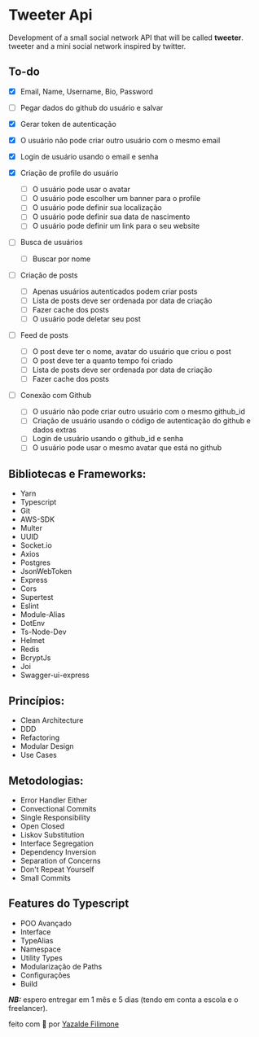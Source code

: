# Tweeter Api

Development of a small social network API that will be called **tweeter**.
tweeter and a mini social network inspired by twitter.

## To-do

- [x] Email, Name, Username, Bio, Password
- [ ] Pegar dados do github do usuário e salvar
- [x] Gerar token de autenticação
- [x] O usuário não pode criar outro usuário com o mesmo email

- [x] Login de usuário usando o email e senha
- [x] Criação de profile do usuário

  - [ ] O usuário pode usar o avatar
  - [ ] O usuário pode escolher um banner para o profile
  - [ ] O usuário pode definir sua localização
  - [ ] O usuário pode definir sua data de nascimento
  - [ ] O usuário pode definir um link para o seu website

- [ ] Busca de usuários
  - [ ] Buscar por nome
- [ ] Criação de posts
  - [ ] Apenas usuários autenticados podem criar posts
  - [ ] Lista de posts deve ser ordenada por data de criação
  - [ ] Fazer cache dos posts
  - [ ] O usuário pode deletar seu post
- [ ] Feed de posts
  - [ ] O post deve ter o nome, avatar do usuário que criou o post
  - [ ] O post deve ter a quanto tempo foi criado
  - [ ] Lista de posts deve ser ordenada por data de criação
  - [ ] Fazer cache dos posts
- [ ] Conexão com Github
  - [ ] O usuário não pode criar outro usuário com o mesmo github_id
  - [ ] Criação de usuário usando o código de autenticação do github e dados extras
  - [ ] Login de usuário usando o github_id e senha
  - [ ] O usuário pode usar o mesmo avatar que está no github

## Bibliotecas e Frameworks:

- Yarn
- Typescript
- Git
- AWS-SDK
- Multer
- UUID
- Socket.io
- Axios
- Postgres
- JsonWebToken
- Express
- Cors
- Supertest
- Eslint
- Module-Alias
- DotEnv
- Ts-Node-Dev
- Helmet
- Redis
- BcryptJs
- Joi
- Swagger-ui-express

## Princípios:

- Clean Architecture
- DDD
- Refactoring
- Modular Design
- Use Cases

## Metodologias:

- Error Handler Either
- Convectional Commits
- Single Responsibility
- Open Closed
- Liskov Substitution
- Interface Segregation
- Dependency Inversion
- Separation of Concerns
- Don't Repeat Yourself
- Small Commits

## Features do Typescript

- POO Avançado
- Interface
- TypeAlias
- Namespace
- Utility Types
- Modularização de Paths
- Configurações
- Build

**_NB:_** espero entregar em 1 mês e 5 dias (tendo em conta a escola e o freelancer).

feito com 💙 por [Yazalde Filimone](https://github.com/yazaldefilimonepinto)
